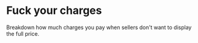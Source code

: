 # Fuck your charges

Breakdown how much charges you pay when sellers don't want to display the full price.
